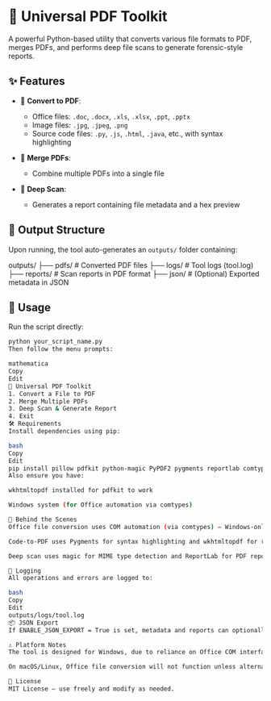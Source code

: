 # 🧰 Universal PDF Toolkit

A powerful Python-based utility that converts various file formats to PDF, merges PDFs, and performs deep file scans to generate forensic-style reports.

## ✨ Features

- 📄 **Convert to PDF**:
  - Office files: `.doc`, `.docx`, `.xls`, `.xlsx`, `.ppt`, `.pptx`
  - Image files: `.jpg`, `.jpeg`, `.png`
  - Source code files: `.py`, `.js`, `.html`, `.java`, etc., with syntax highlighting

- 📑 **Merge PDFs**:
  - Combine multiple PDFs into a single file

- 🧪 **Deep Scan**:
  - Generates a report containing file metadata and a hex preview

## 📁 Output Structure

Upon running, the tool auto-generates an `outputs/` folder containing:

outputs/
├── pdfs/ # Converted PDF files
├── logs/ # Tool logs (tool.log)
├── reports/ # Scan reports in PDF format
├── json/ # (Optional) Exported metadata in JSON

## 🚀 Usage

Run the script directly:

```bash
python your_script_name.py
Then follow the menu prompts:

mathematica
Copy
Edit
📌 Universal PDF Toolkit
1. Convert a File to PDF
2. Merge Multiple PDFs
3. Deep Scan & Generate Report
4. Exit
🛠 Requirements
Install dependencies using pip:

bash
Copy
Edit
pip install pillow pdfkit python-magic PyPDF2 pygments reportlab comtypes
Also ensure you have:

wkhtmltopdf installed for pdfkit to work

Windows system (for Office automation via comtypes)

🧠 Behind the Scenes
Office file conversion uses COM automation (via comtypes) — Windows-only

Code-to-PDF uses Pygments for syntax highlighting and wkhtmltopdf for rendering

Deep scan uses magic for MIME type detection and ReportLab for PDF report generation

📝 Logging
All operations and errors are logged to:

bash
Copy
Edit
outputs/logs/tool.log
📦 JSON Export
If ENABLE_JSON_EXPORT = True is set, metadata and reports can optionally be exported to outputs/json/.

⚠️ Platform Notes
The tool is designed for Windows, due to reliance on Office COM interfaces.

On macOS/Linux, Office file conversion will not function unless alternatives are implemented (e.g., LibreOffice via subprocess).

📃 License
MIT License — use freely and modify as needed.
